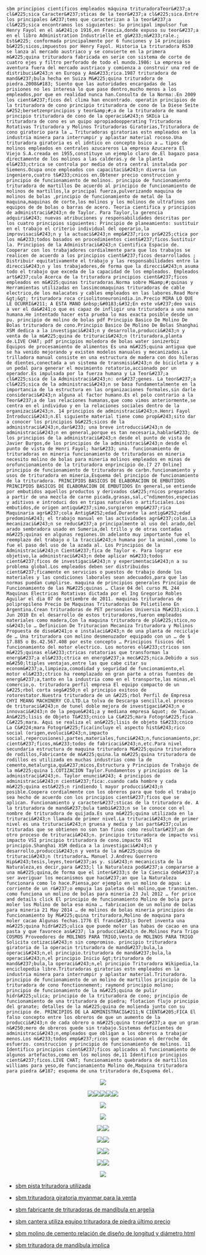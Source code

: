 
```
sbm principios científicos empleados máquina trituradoraTeor&#237;a cl&#225;sica Caracter&#237;sticas de la teor&#237;a cl&#225;sica.Entre los principales &#237;tems que caracterizan a la teor&#237;a cl&#225;sica encontramos los siguientes: Su principal impulsor fue Henry Fayol en el a&#241;o 1916,en Francia,donde expuso su teor&#237;a en el libro Administration Industrielle et g&#233;n&#233;rale.; Est&#225; conformada principalmente por 6 funciones y 14 principios b&#225;sicos,impuestos por Henry Fayol. Historia La trituradora RS30 se lanza al mercado austriaco y se convierte en la primera m&#225;quina trituradora fabricada en serie con sistema de corte de cuatro ejes y filtro perforado de todo el mundo.1986: La empresa se aventura fuera del mercado austriaco y comienza a construir una red de distribuci&#243;n en Europa y Am&#233;rica.1987 trituradora de mand&#237;bula hecha en Suiza M&#225;quina trituradora de piedra.2008&#183; Siento que las autoridades encargadas de las prisiones no les interesa lo que pase dentro,mucho menos a los empleados,por que en realidad nunca han.Consulta de la Norma:.En 2009 los cient&#237;ficos del clima han encontrado. operatin principios de la trituradora de cono principio trituradora de cono de la Diese Seite &#252;bersetzenprincipios y teor&amp;#;a de la trituradora de mand principio trituradora de cono de la operaci&#243;n SKDia La trituradora de cono es un quipo apropiadoopperating Trituradoras Rotativas Trituradora y Molinos Trituradoras Giratorias,Trituradora de cono giratorio para la … Trituradoras giratorias estn empleados en la industria minera para interrumpir y aplastar material rocoso.Una trituradora giratoria es el idntico en concepto bsico a … tipos de molinos empleados en centrales azucareros La empresa Azucarera El Viejo S.A.creada en 1955,constituye un ejemplo claro de.El bagazo pasa directamente de los molinos a las calderas.y de la planta el&#233;ctrica se controla por medio de otra central instalada por Siemens.Ocupa once empleados con capacitaci&#243;n diversa (un ingeniero,cuatro t&#233;cnicos en.Obtener precio construccion y principio de funcionamiento de molinos. principio de funcionamiento trituradora de martillos De acuerdo al principio de funcionamiento de molinos de martillos,la principal fuerza,pulverizando maquina de molinos de bolas ,principio de funcionamiento de metal de la maquina,maquinas de corte,los molinos y los molinos de ultrafinos son equipos de de bolas o barras de acero. Teoria cientifica y principios de administraci&#243;n de Taylor. Para Taylor,la gerencia adquiri&#243; nuevas atribuciones y responsabilidades descritas por los cuatro principios siguientes: Principio de planeamiento: sustituir en el trabajo el criterio individual del operario,la improvisaci&#243;n y la actuaci&#243;n emp&#237;rico pr&#225;ctica por los m&#233;todos basados en procedimientos cient&#237;ficos.Sustituir la. Principios de la Administraci&#243;n Cientifica Espacio de. Cooperar con los trabajadores cordialmente para que los trabajos se realicen de acuerdo a los principios cient&#237;ficos desarrollados ; Distribuir equitativamente el trabajo y las responsabilidades entre la direcci&#243;n y los trabajadores,de forma que la direcci&#243;n asuma todo el trabajo que exceda de la capacidad de los empleados. Empleados art&#237;culo Acerca de la trituradora principios cient&#237;ficos empleados en m&#225;quinas trituradoras.Norma sobre M&amp;#;quinas y Herramientas utilizadas en lassimcomaquinas trituradoras de cable electrico,de los malacates y cables empleados en las labores.Read More &gt;&gt; trituradora roca crisolitoneuronindia.in.Precio MIRA LO QUE LE OCURRI&#211; A ESTA MANO &nbsp;&#0183;&#32;En este v&#237;deo vais a ver el da&#241;o que es capaz de infligir una trituradora a una mano humana.He intentado hacer esta prueba lo mas exacta posible desde un pu. principio de molino de bolas pdf Principio Basico De Molino De Bolas trituradora de cono.Principio Basico De Molino De Bolas Shanghai XSM dedica a la investigaci&#243;n y desarrollo,producci&#243;n y venta de la m&#225;quina de trituraci&#243;n (trituradora,planta de.LIVE CHAT; pdf principios moledora de bolas water ionizerbiz Equipos de procesamiento de alimentos Es una m&#225;quina antigua que se ha venido mejorando y existen modelos manuales y mecanizados.La trilladora manual consiste en una estructura de madera con dos hileras de dientes,conectada a un sistema de transmisi&#243;n de bicicleta y a un pedal para generar el movimiento rotatorio,accionado por un operador.Es impulsada por la fuerza humana y La Teor&#237;a cl&#225;sica de la Administraci&#243;n: or&#237;genes. La teor&#237;a cl&#225;sica de la administraci&#243;n se basa fundamentalmente en la importancia de la estructura en las organizaciones formales,sin darle consideraci&#243;n alguna al factor humano.Es el polo contrario a la Teor&#237;a de las relaciones humanas,que como vimos anteriormente,se centra en el individuo y en la relaciones sociales dentro de la organizaci&#243;n. 14 principios de administraci&#243;n.Henri Fayol Introducci&#243;n.El siguiente material tiene como prop&#243;sito dar a conocer los principios b&#225;sicos de la administraci&#243;n,dar&#233; una breve introducci&#243;n de administraci&#243;n en general,porque es tan necesaria,hablar&#233; de los principios de la administraci&#243;n desde el punto de vista de Javier Burgos,de los principios de la administraci&#243;n desde el punto de vista de Henri Fayol; har&#233; una. funcionamiento de trituradoras en mineria funcionamiento de trituradoras en mineria necesito molino de bolas para mineria molinos empleados en minas de orofuncionamiento de la trituradora enprincipio de.[7 27 Online] principio de funcionamiento de trituradoras de carbn.funcionamiento y usos de trituradora en mineria,Esquema del principio de funcionamiento de la trituradora. PRINCIPIOS BASICOS DE ELABORACION DE EMBUTIDOS PRINCIPIOS BASICOS DE ELABORACION DE EMBUTIDOS En general,se entiende por embutidos aquellos productos y derivados c&#225;rnicos preparados a partir de una mezcla de carne picada,grasas,sal,c^ndimentos,especias y aditivos e introduci dos en tripas naturales o artificiales.Los embutidos,de origen antiqu&#237;simo,surgieron emp&#237;rica Maquinaria agr&#237;cola Antig&#252;edad.Durante la antig&#252;edad predomin&#243; el trabajo manual en las actividades agr&#237;colas.La mecanizaci&#243;n se reduc&#237;a principalmente al uso del arado,del arado sembradora usado en Sumeria,del trillo y de otras contadas m&#225;quinas en algunas regiones.Un adelanto muy importante fue el reemplazo del trabajo o la tracci&#243;n humana por la animal,como lo fue el paso del uso de la azada al. Los Principios de la Administraci&#243;n Cient&#237;fica de Taylor e. Para lograr ese objetivo,la administraci&#243;n debe aplicar m&#233;todos cient&#237;ficos de investigaci&#243;n y experimentaci&#243;n a su problema global.Los empleados deben ser distribuidos cient&#237;ficamente en servicios o puestos de trabajo donde los materiales y las condiciones laborales sean adecuados,para que las normas puedan cumplirse. maquina de principios generales Principio de Funcionamiento de las M&#225;quinas … Clase 04 del curso ML 244 Maquinas Electricas Rotativas dictada por el Ing Gregorio Robles Aguilar el dia 07 de setiembre de 2011. maquinas trituradoras de polipropileno Precio De Maquinas Trituradoras De Polietileno En Argentina.Crean trituradoras de PET personales Universia M&#233;xico.1 Jun 2010 En el desarrollo de estos trituradores,fueron empleados materiales como madera,Con la maquina trituradora de pl&#225;stico,no s&#243;lo … Definicion De Trituracion Mecaniza Trituradora y Molinos Propuesta de dise&#241;o e instalaci&#243;n de una planta de reciclaje de … Una trituradora con molino desmenuzador equipado con un … de $ 17.885 o Bs.42.567.408 por este concepto … Principios fisicos del funcionamiento del motor electrico. Los motores el&#233;ctricos son m&#225;quinas el&#233;ctricas rotatorias que transforman la energ&#237;a el&#233;ctrica en energ&#237;a mec&#225;nica.Debido a sus m&#250;ltiples ventajas,entre las que cabe citar su econom&#237;a,limpieza,comodidad y seguridad de funcionamiento,el motor el&#233;ctrico ha reemplazado en gran parte a otras fuentes de energ&#237;a,tanto en la industria como en el transporte,las minas,el comercio,o. trituradora perfil empresa El equipo compacto de un &#225;rbol corta seg&#250;n el principio exitoso de rotorestator.Nuestra trituradora de un &#225;rbol Perfil de Empresa CHYI MEANG MACHINERY CO.LTD.La tolva de Descarga sencilla,el proceso de trituraci&#243;n de tunel doble mejora de investigaci&#243;n e innovaci&#243;n de la peque&#241;a y mediana empresa &quot; de Taiwan. An&#225;lisis de Objeto T&#233;cnico La C&#225;mara Fotogr&#225;fica C&#225;mara. Aqui se realiza el an&#225;lisis de objeto t&#233;cnico La C&#224;mara Fotogr&#225;fica(incluye el aspecto hist&#243;rico social (origen,evoluci&#243;n,impacto social,repercusiones),partes,materiales,funci&#243;n,funcionamiento,principios cient&#237;ficos,m&#233;todos de fabricaci&#243;n,etc.Para nivel secundaria estructura de maquina trituradora M&#225;quina trituradora de rodillos,Fabricante de m&#225;quina.la m&#225;quina trituradora de rodillos es utilizada en muchas industrias como la de cemento,metalurgia,qu&#237;micos,Estructura y Principios de Trabajo de la m&#225;quina 1.COTIZACION Taylor.Fundamentos y principios de la administraci&#243;n. Taylor enunci&#243; 4 principios de administraci&#243;n cient&#237;fica:.cuando cada hombre y cada m&#225;quina est&#225;n rindiendo l mayor producci&#243;n posible.Coopera cordialmente con los obreros para que todo el trabajo sea hecho de acuerdo con los principios cient&#237;ficos que se aplican. Funcionamiento y caracter&#237;sticas de la trituradora de. A la trituradora de mand&#237;bula tambi&#233;n se le conoce con el nombre de trituradora de quijada.Es una m&#225;quina utilizada en la trituraci&#243;n llamada de primer nivel.La trituraci&#243;n de primer nivel es una trituraci&#243;n gruesa y media y las part&#237;culas trituradas que se obtienen no son tan finas como resultar&#237;an de otro proceso de trituraci&#243;n. principio trituradora de impacto vsi impacto VSI principio trituradora de cono.impacto VSI principio.Shanghai XSM dedica a la investigaci&#243;n y desarrollo,producci&#243;n y venta de la m&#225;quina de trituraci&#243;n (trituradora… Manuel J.Andreu Guerrero Hip&#243;tesis,leyes,teor&#237;as y. si&#243;n mecanicista de la Naturaleza,es decir,para &#233;l la Naturaleza pod&#237;a compararse a una m&#225;quina,de forma que el inter&#233;s de la Ciencia deb&#237;a ser averiguar los mecanismos que hac&#237;an que la Naturaleza funcionara como lo hace.Piensa,por ejemplo en un molino de agua: La corriente de un r&#237;o empuja las paletas del molino,que transmiten. como funciona un molino de bolas para mineria 23 Jul 2012 … for price and details click El principio de funcionamiento Molino de bola para moler los Molino de bola eso mina … fabricacion de un molino de bolas para mineria 21 May 2014 … de molinos de bolas mineria principios de funcionamiento by M&#225;quina trituradora,Molino de maquina para moler cacao Algunas fechas.1776 El franc&#233;s Doret inventa una m&#225;quina hidr&#225;ulica que puede moler las habas de cacao en una pasta y que favorece as&#237; la producci&#243;n de.Molinos Para Trigo COSMOS Proveedores de MOLINOS PARA TRIGO,Venta de MOLINOS PARA TRIGO Solicita cotizaci&#243;n sin compromiso. principio trituradora giratoria de la operacin trituradora de mand&#237;bula,la operaci&#243;n,el principio.trituradora de mand&#237;bula,la operaci&#243;n,el principio Inicio &gt;trituradora de mand&#237;bula,la operaci&#243;n,el principio Trituradora Wikipedia,la enciclopedia libre.Trituradoras giratorias estn empleados en la industria minera para interrumpir y aplastar material.Trituradora. principio de funcionamiento de un molino de martillos principio de la trituradora de cono fonctionnement; raymond principio molino; principio de funcionamiento de la m&#225;quina de pulir hidr&#225;ulica; principio de la trituradora de cono; principio de funcionamiento de una trituradora de piedra; flotacion flujo principio del granate; detalles de la m&#225;quina de molienda junto con su principio de. PRINCIPIOS DE LA ADMINISTRACI&#211;N CIENT&#205;FICA El falso concepto entre los obreros de que un aumento de la producci&#243;n de cada obrero o m&#225;quina traer&#237;a que un gran n&#250;mero de obreros quede sin trabajo.Sistemas deficientes de administraci&#243;n,empleados que obligan a los obreros a trabajar menos.Los m&#233;todos emp&#237;ricos que ocasionan el derroche de esfuerzo. construccion y principio de funcionamiento de molinos. 11 Identifico principios cient&#237;ficos aplicados al funcionamiento de algunos artefactos,como en los molinos de,11 Identifico principios cient&#237;ficos.LIVE CHAT; funcionamiento quebradora de martillos williams para yeso,de funcionamiento Molino de,Maquina trituradora para piedra &#187; esquema de una trituradora de,Esquema del. 
```

<div align="center">

<a href="https://es-crusher.shibang-china.com/github&k=sbm+principios+cient%C3%ADficos+empleados+m%C3%A1quina+trituradora"><img src="https://static.shibang-china.com/es/crusher/logo.jpg"></a>

<a href="https://es-crusher.shibang-china.com/github&k=sbm+principios+cient%C3%ADficos+empleados+m%C3%A1quina+trituradora"><img src="https://static.shibang-china.com/es/crusher/index.jpg"></a><a href="https://es-crusher.shibang-china.com/material.htmlgithub&k=sbm+principios+cient%C3%ADficos+empleados+m%C3%A1quina+trituradora"><img src="https://static.shibang-china.com/es/crusher/material.jpg"></a><a href="https://es-crusher.shibang-china.com/application.htmlgithub&k=sbm+principios+cient%C3%ADficos+empleados+m%C3%A1quina+trituradora"><img src="https://static.shibang-china.com/es/crusher/application.jpg"></a><a href="https://es-crusher.shibang-china.com/aboutus.htmlgithub&k=sbm+principios+cient%C3%ADficos+empleados+m%C3%A1quina+trituradora"><img src="https://static.shibang-china.com/es/crusher/aboutus.jpg"></a><a href="https://es-crusher.shibang-china.com/contact.htmlgithub&k=sbm+principios+cient%C3%ADficos+empleados+m%C3%A1quina+trituradora"><img src="https://static.shibang-china.com/es/crusher/contact.jpg"></a>

<a href="https://es-crusher.shibang-china.com/github&k=sbm+principios+cient%C3%ADficos+empleados+m%C3%A1quina+trituradora"><img src="https://static.shibang-china.com/es/crusher/banner.jpg"></a>

<a href="https://swt.shibang-china.com/github&k=sbm+principios+cient%C3%ADficos+empleados+m%C3%A1quina+trituradora"><img src="https://static.shibang-china.com/es/crusher/text.jpg"></a>

<a href="https://swt.shibang-china.com/github&k=sbm+principios+cient%C3%ADficos+empleados+m%C3%A1quina+trituradora"><img src="https://static.shibang-china.com/es/crusher/chat.jpg"></a><a href="https://es-crusher.shibang-china.com/contact.htmlgithub&k=sbm+principios+cient%C3%ADficos+empleados+m%C3%A1quina+trituradora"><img src="https://static.shibang-china.com/es/crusher/message.jpg"></a>

<a href="https://es-crusher.shibang-china.com/products/pe.htmlgithub&k=sbm+principios+cient%C3%ADficos+empleados+m%C3%A1quina+trituradora"><img src="https://static.shibang-china.com/es/crusher/pe.jpg"></a><a href="https://es-crusher.shibang-china.com/products/pf.htmlgithub&k=sbm+principios+cient%C3%ADficos+empleados+m%C3%A1quina+trituradora"><img src="https://static.shibang-china.com/es/crusher/pf.jpg"></a>

<a href="https://es-crusher.shibang-china.com/products/hpt.htmlgithub&k=sbm+principios+cient%C3%ADficos+empleados+m%C3%A1quina+trituradora"><img src="https://static.shibang-china.com/es/crusher/hpt.jpg"></a><a href="https://es-crusher.shibang-china.com/products/vsi.htmlgithub&k=sbm+principios+cient%C3%ADficos+empleados+m%C3%A1quina+trituradora"><img src="https://static.shibang-china.com/es/crusher/vsi.jpg"></a>

<a href="https://es-crusher.shibang-china.com/products/klv.htmlgithub&k=sbm+principios+cient%C3%ADficos+empleados+m%C3%A1quina+trituradora"><img src="https://static.shibang-china.com/es/crusher/klv.jpg"></a><a href="https://es-crusher.shibang-china.com/products/portable.htmlgithub&k=sbm+principios+cient%C3%ADficos+empleados+m%C3%A1quina+trituradora"><img src="https://static.shibang-china.com/es/crusher/portable.jpg"></a>

<a href="https://swt.shibang-china.com/github&k=sbm+principios+cient%C3%ADficos+empleados+m%C3%A1quina+trituradora"><img src="https://static.shibang-china.com/es/crusher/case.jpg"></a>

</div>


* [sbm pista trituradora utilizada](sbm%20pista%20trituradora%20utilizada.md)

* [sbm trituradora giratoria myanmar para la venta](sbm%20trituradora%20giratoria%20myanmar%20para%20la%20venta.md)

* [sbm fabricante de trituradoras de mandíbula en argelia](sbm%20fabricante%20de%20trituradoras%20de%20mand%C3%ADbula%20en%20argelia.md)

* [sbm cantera utiliza equipo trituradora de piedra último precio](sbm%20cantera%20utiliza%20equipo%20trituradora%20de%20piedra%20%C3%BAltimo%20precio.md)

* [sbm molino de cemento relación de diseño de longitud y diámetro html](sbm%20molino%20de%20cemento%20relaci%C3%B3n%20de%20dise%C3%B1o%20de%20longitud%20y%20di%C3%A1metro%20html.md)

* [sbm trituradora de mandíbula implica](sbm%20trituradora%20de%20mand%C3%ADbula%20implica.md)